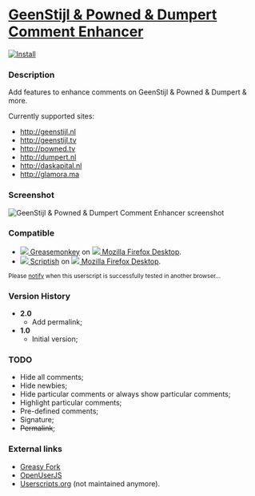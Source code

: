 # [GeenStijl & Powned & Dumpert Comment Enhancer](https://github.com/jerone/UserScripts/tree/master/GeenStijl_Powned_Dumpert_Comment_Enhancer)

[![Install](https://raw.github.com/jerone/UserScripts/master/_resources/Install-button.jpg)](https://github.com/jerone/UserScripts/raw/master/GeenStijl_Powned_Dumpert_Comment_Enhancer/GeenStijl_Powned_Dumpert_Comment_Enhancer.user.js)

### Description

Add features to enhance comments on GeenStijl & Powned & Dumpert & more.

Currently supported sites:

* http://geenstijl.nl
* http://geenstijl.tv
* http://powned.tv
* http://dumpert.nl
* http://daskapital.nl
* http://glamora.ma

### Screenshot

![GeenStijl & Powned & Dumpert Comment Enhancer screenshot](https://github.com/jerone/UserScripts/raw/master/GeenStijl_Powned_Dumpert_Comment_Enhancer/screenshot.jpg)

### Compatible

* [![](https://raw.github.com/jerone/UserScripts/master/_resources/Greasemonkey.png) Greasemonkey](https://addons.mozilla.org/firefox/addon/greasemonkey/) on [![](https://raw.github.com/jerone/UserScripts/master/_resources/Firefox.png) Mozilla Firefox Desktop](http://www.mozilla.org/en-US/firefox/fx/#desktop).
* [![](https://raw.github.com/jerone/UserScripts/master/_resources/Scriptish.png) Scriptish](https://addons.mozilla.org/firefox/addon/scriptish/) on [![](https://raw.github.com/jerone/UserScripts/master/_resources/Firefox.png) Mozilla Firefox Desktop](http://www.mozilla.org/en-US/firefox/fx/#desktop).

<sub>Please [notify](https://github.com/jerone/UserScripts/issues/new?title=Userscript%20%3Cname%3E%20%28%3Cversion%3E%29%20also%20works%20in%20%3Cbrowser%3E%20on%20%3Cdesktop/device%3E) when this userscript is successfully tested in another browser...</sub>

### Version History

* **2.0**
    * Add permalink;
* **1.0**
    * Initial version;

### TODO

- Hide all comments;
- Hide newbies;
- Hide particular comments or always show particular comments;
- Highlight particular comments;
- Pre-defined comments;
- Signature;
- ~~Permalink~~;

### External links

* [Greasy Fork](https://greasyfork.org/scripts/465-geenstijl-powned-dumpert-comment-enhancer)
* [OpenUserJS](https://openuserjs.org/scripts/jerone/GeenStijl_Powned_Dumpert_Comment_Enhancer)
* [Userscripts.org](http://userscripts.org/scripts/show/35698) (not maintained anymore).
